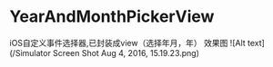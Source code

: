 # YearAndMonthPickerView
iOS自定义事件选择器,已封装成view（选择年月，年）
效果图
![Alt text](/Simulator Screen Shot Aug 4, 2016, 15.19.23.png)
